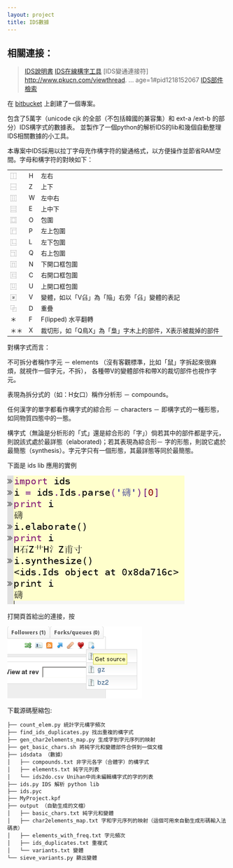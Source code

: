 ```yaml
---
layout: project
title: IDS數據
---
```



## 相關連接：
> [IDS說明書](http://www.pkucn.com/viewthread.php?tid=152317)
  [IDS在線構字工具](http://www.pkucn.com/viewthread.php?tid=214877)
  [IDS變通連接符] http://www.pkucn.com/viewthread. ... age=1#pid1218152067
  [IDS部件檢索](http://mousai.kanji.zinbun.kyoto-u.ac.jp/ids-find)

在 [bitbucket](https://bitbucket.org/need4steed/ids_db/src) 上創建了一個專案。

包含了5萬字（unicode cjk 的全部（不包括韓國的兼容集）和 ext-a /ext-b 的部分）IDS構字式的數據表。
並製作了一個python的解析IDS的lib和幾個自動整理IDS相關數據的小工具。

本專案中IDS採用以拉丁字母充作構字符的變通格式，以方便操作並節省RAM空間。字母和構字符的對映如下：

<table>
	<tr><td>⿰</td><td>H</td><td>左右</td></tr>
	<tr><td>⿱</td><td>Z</td><td>上下</td></tr>
	<tr><td>⿲</td><td>W</td><td>左中右</td></tr>
	<tr><td>⿳</td><td>E</td><td>上中下</td></tr>
	<tr><td>⿴</td><td>O</td><td>包圍</td></tr>
	<tr><td>⿸</td><td>P</td><td>左上包圍</td></tr>
	<tr><td>⿺</td><td>L</td><td>左下包圍</td></tr>
	<tr><td>⿹</td><td>Q</td><td>右上包圍</td></tr>
	<tr><td>⿵</td><td>N</td><td>下開口框包圍</td></tr>
	<tr><td>⿷</td><td>C</td><td>右開口框包圍</td></tr>
	<tr><td>⿶</td><td>U</td><td>上開口框包圍</td></tr>
	<tr><td>〾</td><td>V</td><td>變體，如以「V臽」為「陥」右旁「臽」變體的表記</td></tr>
	<tr><td>⿻</td><td>D</td><td>重疊</td></tr>
	<tr><td>＊</td><td>F</td><td>F(lipped) 水平翻轉</td></tr>
	<tr><td>＊＊</td><td>X</td><td>裁切形，如「Q鳥X」為「梟」字木上的部件，X表示被裁掉的部件</td></tr>
</table>

對構字式而言：

不可拆分者稱作字元 － elements （沒有客觀標準，比如「鼠」字拆起來很麻煩，就視作一個字元，不拆），
各種帶V的變體部件和帶X的裁切部件也視作字元。

表現為拆分式的（如：H女口）稱作分析形 － compounds。

任何漢字的單字都看作構字式的綜合形 － characters － 即構字式的一種形態，如同物質四態中的一態。

構字式（無論是分析形的「式」還是綜合形的「字」）倘若其中的部件都是字元，則說該式處於最詳態（elaborated)；若其表現為綜合形－ 字的形態，則說它處於最簡態（synthesis）。字元字只有一個形態，其最詳態等同於最簡態。

下面是 ids lib 應用的實例

![](/assets/img/ids/ids_lib.png)

打開頁首給出的連接，按

![getsource](/assets/img/ids/getsource.png)

下載源碼壓縮包:

	├── count_elem.py 統計字元構字頻次
	├── find_ids_duplicates.py 找出重複的構字式
	├── gen_char2elements_map.py 生成字到字元序列的映射
	├── get_basic_chars.sh 將純字元和變體部件合併到一個文檔
	├── idsdata （數據）
	│   ├── compounds.txt 非字元各字（合體字）的構字式
	│   ├── elements.txt 純字元列表
	│   └── ids2do.csv Unihan中尚未編輯構字式的字的列表
	├── ids.py IDS 解析 python lib
	├── ids.pyc
	├── MyProject.kpf
	├── output （自動生成的文檔）
	│   ├── basic_chars.txt 純字元和變體
	│   ├── char2elements_map.txt 字和字元序列的映射（這個可用來自動生成形碼輸入法碼表）
	│   ├── elements_with_freq.txt 字元頻次
	│   ├── ids_duplicates.txt 重複式
	│   └── variants.txt 變體
	└── sieve_variants.py 篩出變體

